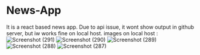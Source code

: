 
# News-App
It is a react based news app.
Due to api issue, it wont show output in github server, but iw works fine on local host.
images on local host :
![Screenshot (291)](https://github.com/Sourabh782/News-App/assets/103349890/0a124384-f2e3-4874-bd05-f923b6f8a8b9)
![Screenshot (290)](https://github.com/Sourabh782/News-App/assets/103349890/83483eab-a76e-4099-bbb8-79a42520feee)
![Screenshot (289)](https://github.com/Sourabh782/News-App/assets/103349890/aca1431b-9c18-4f23-af9e-695e2320ed0c)
![Screenshot (288)](https://github.com/Sourabh782/News-App/assets/103349890/aed33123-9a8f-4fd2-885e-3edd1151b11c)
![Screenshot (287)](https://github.com/Sourabh782/News-App/assets/103349890/10e13e67-3faf-4221-bef4-18d805463b11)
